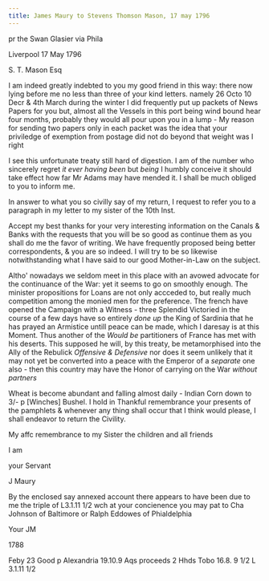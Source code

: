 ```yaml
---
title: James Maury to Stevens Thomson Mason, 17 may 1796
---
```


pr the Swan Glasier via Phila

Liverpool 17 May 1796

S. T. Mason Esq

I am indeed greatly indebted to you my good friend in this way: there now lying before me no less than three of your kind letters. namely 26 Octo 10 Decr & 4th March during the winter I did frequently put up packets of News Papers for you but, almost all the Vessels in this port being wind bound hear four months, probably they would all pour upon you in a lump - My reason for sending two papers only in each packet was the idea that your priviledge of exemption from postage did not do beyond that weight was I right

I see this unfortunate treaty still hard of digestion. I am of the number who sincerely regret *it ever having been* but *being* I humbly conceive it should take effect how far Mr Adams may have mended it. I shall be much obliged to you to inform me.

In answer to what you so civilly say of my return, I request to refer you to a paragraph in my letter to my sister of the 10th Inst. 

Accept my best thanks for your very interesting information on the Canals & Banks with the requests that you will be so good as continue them as you shall do me the favor of writing. We have frequently proposed being better correspondents, & you are so indeed. I will try to be so likewise notwithstanding what I have said to our good Mother-in-Law on the subject.

Altho' nowadays we seldom meet in this place with an avowed advocate for the continuance of the War: yet it seems to go on smoothly enough. The minister propositions for Loans are not only accceded to, but really much competition among the monied men for the preference. The french have opened the Campaign with a Witness - three Splendid Victoried in the course of a few days have so entirely *done up* the King of Sardinia that he has prayed an Armistice untill peace can be made, which I daresay is at this Moment. Thus another of the *Would be* partitioners of France has met with his deserts. This supposed he will, by this treaty, be metamorphised into the Ally of the Rebulick  *Offensive & Defensive* nor does it seem unlikely that it may not yet be converted into a peace with the Emperor of a *separate* one also - then this country may have the Honor of carrying on the War *without partners*

Wheat is become abundant and falling almost  daily - Indian Corn down to 3/- p [Winches] Bushel. I hold in Thankful remembrance your presents of the pamphlets & whenever any thing shall occur that I think would please, I shall endeavor to return the Civility. 

My affc remembrance to my Sister the children and all friends 

I am 

your Servant

J Maury

By the enclosed say annexed account there appears to have been due to me the triple of L3.1.11 1/2 wch at your concienence you may pat to Cha Johnson of Baltimore or Ralph Eddowes of Phialdelphia

Your JM

1788

Feby 23 Good p Alexandria 19.10.9
Aqs proceeds 2 Hhds Tobo 16.8. 9 1/2
 L 3.1.11 1/2